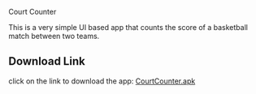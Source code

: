 
Court Counter

This is a very simple UI based app that counts the score of a basketball match between two teams.


## Download Link

click on the link to download the app: [CourtCounter.apk](https://github.com/sid652/Court-Counter/raw/master2/CourtCounter.apk)


